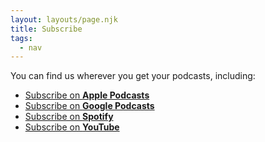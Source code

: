 ```yaml
---
layout: layouts/page.njk
title: Subscribe
tags:
  - nav
---
```


You can find us wherever you get your podcasts, including:

<ul class="subscribe">
  <li class="subscribe__item">
    <a
      class="subscribe__link"
      _target="blank"
      rel="noreferrer noopener"
      href="https://podcasts.apple.com/us/podcast/its-a-very-exciting-time/id1652237240">
      Subscribe on <strong>Apple Podcasts</strong>
    </a>
  </li>
  <li class="subscribe__item">
    <a
      class="subscribe__link"
      _target="blank"
      rel="noreferrer noopener"
      href="https://podcasts.google.com/feed/aHR0cHM6Ly9hbmNob3IuZm0vcy9iOTJkNmVhMC9wb2RjYXN0L3Jzcw">
      Subscribe on <strong>Google Podcasts</strong>
    </a>
  </li>
  <li class="subscribe__item">
    <a
      class="subscribe__link"
      _target="blank"
      rel="noreferrer noopener"
      href="https://open.spotify.com/show/5KQ9ApvfXXCJH0zRYxbgTc">
      Subscribe on <strong>Spotify</strong>
    </a>
  </li>
  <li class="subscribe__item">
    <a
      class="subscribe__link"
      _target="blank"
      rel="noreferrer noopener"
      href="https://www.youtube.com/@VeryExcitingTime">
      Subscribe on <strong>YouTube</strong>
    </a>
  </li>
</ul>
